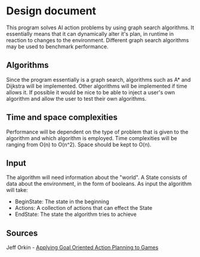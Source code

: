 # Design document

This program solves AI action problems by using graph search algorithms.
It essentially means that it can dynamically alter it's plan, in runtime
in reaction to changes to the environment.
Different graph search algorithms may be used to benchmark performance.

## Algorithms

Since the program essentially is a graph search, algorithms such as A\* and
Dijkstra will be implemented. Other algorithms will be implemented if time
allows it.
If possible it would be nice to be able to inject a user's own algorithm and
allow the user to test their own algorithms.

## Time and space complexities

Performance will be dependent on the type of problem that is given to the
algorithm and which algorithm is employed. Time complexities will
be ranging from O(n) to O(n^2). Space should be kept to O(n).

## Input

The algorithm will need information about the "world". A State consists of
data about the environment, in the form of booleans. As input the algorithm
will take:
- BeginState: The state in the beginning
- Actions: A collection of actions that can effect the State
- EndState: The state the algorithm tries to achieve

## Sources

Jeff Orkin - [Applying Goal Oriented Action Planning to Games](http://alumni.media.mit.edu/~jorkin/GOAP_draft_AIWisdom2_2003.pdf)

